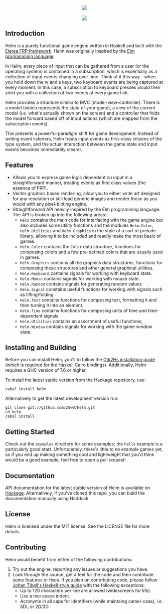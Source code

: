 <p align="center">
  <a href="http://helm-engine.org" title="Homepage"><img src="http://helm-engine.org/img/logo-alt.png" /></a>
  <br>
  <br>
  <a href="https://circleci.com/gh/z0w0/helm" title="CircleCI"><img src="https://circleci.com/gh/z0w0/helm.svg?style=svg" /></a>
</p>

## Introduction

Helm is a purely functional game engine written in Haskell and built with
the [Elerea FRP framework](https://github.com/cobbpg/elerea). Helm was
originally inspired by the [Elm programming language](http://elm-lang.org).

In Helm, every piece of input that can be gathered from a user (or the operating system)
is contained in a subscription, which is essentially 
as a collection of input events changing over time. Think of it this way - when you hold down
the w and s keys, two keyboard events are being captured at every moment. In this case, a subscription to keyboard presses
would then yield you with a collection of two events at every game tick.

Helm provides a structure similar to MVC (model-view-controller).
There is a model (which represents the state of your game), 
a view of the current model (i.e. what's actually shown on the screen) and a controller that folds the model
forward based off of input actions (which are mapped from the subscription events).

This presents a powerful paradigm shift for game development. Instead of writing event listeners,
Helm treats input events as first-class citizens of the type system, and the actual interaction between
the game state and input events becomes immediately clearer.

## Features

* Allows you to express game logic dependent on input in a straightforward manner,
  treating events as first class values (the essence of FRP).
* Vector graphics based rendering, allow you to either write art
  designed for any resolution or still load generic images and render
  those as you would with any pixel-blitting engine.
* Straightforward API heavily inspired by the Elm programming language. The API
  is broken up into the following areas:
  * `Helm` contains the main code for interfacing with the game engine but
    also includes some utility functions and the modules `Helm.Color`, `Helm.Utilities`
    and `Helm.Graphics` in the style of a sort of prelude library, allowing it to be included
    and readily make the most basic of games.
  * `Helm.Color` contains the `Color` data structure, functions for composing
    colors and a few pre-defined colors that are usually used in games.
  * `Helm.Graphics` contains all the graphics data structures, functions
    for composing these structures and other general graphical utilities.
  * `Helm.Keyboard` contains signals for working with keyboard state.
  * `Helm.Mouse` contains signals for working with mouse state.
  * `Helm.Random` contains signals for generating random values
  * `Helm.Signal`  constains useful functions for working with signals such
     as lifting/folding
  * `Helm.Text` contains functions for composing text, formatting it
    and then turning it into an element.
  * `Helm.Time` contains functions for composing units of time and time-dependant signals
  * `Helm.Utilities` contains an assortment of useful functions,
  * `Helm.Window` contains signals for working with the game window state.

## Installing and Building

Before you can install Helm, you'll to follow the
[Gtk2Hs installation guide](https://wiki.haskell.org/Gtk2Hs/Installation)
(which is required for the Haskell Cairo bindings). Additionally, Helm
requires a GHC version of 7.6 or higher.

To install the latest stable version from the Hackage repository, use:

```
cabal install helm
```

Alternatively to get the latest development version run:

```
git clone git://github.com/z0w0/helm.git
cd helm
cabal install
```

## Getting Started

Check out the `examples` directory for some examples; the `hello` example is a particularly good start.
Unfortunately, there's little to no example games yet, so if you end up making something cool and lightweight
that you'd think would be a good example, feel free to open a pull request!

## Documentation

API documentation for the latest stable version of Helm is available on [Hackage](http://hackage.haskell.org/package/helm).
Alternatively, if you've cloned this repo, you can build the documentation manually using Haddock.

## License

Helm is licensed under the MIT license. See the LICENSE file for more details.

## Contributing

Helm would benefit from either of the following contributions:

1. Try out the engine, reporting any issues or suggestions you have.
2. Look through the source, get a feel for the code and then
   contribute some features or fixes. If you plan on contributing
   code, please follow
   [Johan Tibell's Haskell style guide](https://github.com/tibbe/haskell-style-guide/blob/master/haskell-style.md)
   with the following exceptions:
   * Up to 120 characters per line are allowed (widescreens for life).
   * Use a two space indent.
   * Acronyms in all caps for identifiers (while maintaing camel-case), i.e. SDL or 2D/3D.
   
